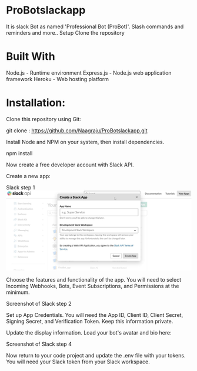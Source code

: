 # ProBotslackapp
It is slack Bot as named 'Professional Bot (ProBot)'. Slash commands and reminders and more..
Setup
Clone the repository


# Built With
Node.js - Runtime environment
Express.js - Node.js web application framework
Heroku - Web hosting platform

# Installation:
Clone this repository using Git:

git clone : https://github.com/Naagraju/ProBotslackapp.git

Install Node and NPM on your system, then install dependencies.

npm install

Now create a free developer account with Slack API.

Create a new app: 

Slack step 1
![Screenshot](Slackstep1.jpg)


Choose the features and functionality of the app. You will need to select Incoming Webhooks, Bots, Event Subscriptions, and Permissions at the minimum.

Screenshot of Slack step 2

Set up App Credentials. You will need the App ID, Client ID, Client Secret, Signing Secret, and Verification Token. Keep this information private.

Update the display information. Load your bot's avatar and bio here:

Screenshot of Slack step 4

Now return to your code project and update the .env file with your tokens. You will need your Slack token from your Slack workspace.
